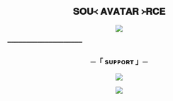 <h2 align="center">
   𝐒𝐎𝐔᚜ 𝐀𝐕𝐀𝐓𝐀𝐑 ᚛𝐑𝐂𝐄
</h2>

<p align="center">
  <img src="https://graph.org/file/ebff1ac71f1230c572e72.jpg">
</p>

━━━━━━━━━━━━━━━━━━━━

<h3 align="center">
    ─「 sᴜᴩᴩᴏʀᴛ 」─
</h3>

<p align="center">
<a href="https://t.me/va_source"><img src="https://img.shields.io/badge/-Support%20Group-blue.svg?style=for-the-badge&logo=Telegram"></a>
</p>

<p align="center">
<a href="https://t.me/sourceav"><img src="https://img.shields.io/badge/-Support%20Channel-blue.svg?style=for-the-badge&logo=Telegram"></a>
</p>

